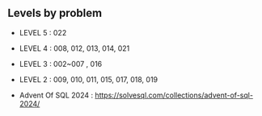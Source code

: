 
## Levels by problem

- LEVEL 5 : 022
- LEVEL 4 : 008, 012, 013, 014, 021
- LEVEL 3 : 002~007 , 016
- LEVEL 2 : 009, 010, 011, 015, 017, 018, 019

- Advent Of SQL 2024 : https://solvesql.com/collections/advent-of-sql-2024/
